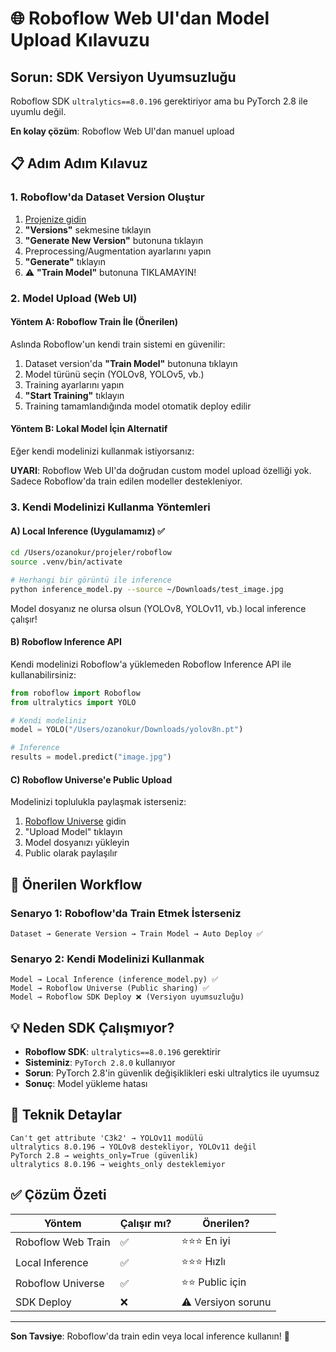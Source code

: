 # 🌐 Roboflow Web UI'dan Model Upload Kılavuzu

## Sorun: SDK Versiyon Uyumsuzluğu

Roboflow SDK `ultralytics==8.0.196` gerektiriyor ama bu PyTorch 2.8 ile uyumlu değil. 

**En kolay çözüm**: Roboflow Web UI'dan manuel upload

## 📋 Adım Adım Kılavuz

### 1. Roboflow'da Dataset Version Oluştur

1. [Projenize gidin](https://app.roboflow.com/ozokur/a-xauau)
2. **"Versions"** sekmesine tıklayın
3. **"Generate New Version"** butonuna tıklayın
4. Preprocessing/Augmentation ayarlarını yapın
5. **"Generate"** tıklayın
6. ⚠️ **"Train Model"** butonuna TIKLAMAYIN!

### 2. Model Upload (Web UI)

#### Yöntem A: Roboflow Train İle (Önerilen)

Aslında Roboflow'un kendi train sistemi en güvenilir:

1. Dataset version'da **"Train Model"** butonuna tıklayın
2. Model türünü seçin (YOLOv8, YOLOv5, vb.)
3. Training ayarlarını yapın
4. **"Start Training"** tıklayın
5. Training tamamlandığında model otomatik deploy edilir

#### Yöntem B: Lokal Model İçin Alternatif

Eğer kendi modelinizi kullanmak istiyorsanız:

**UYARI**: Roboflow Web UI'da doğrudan custom model upload özelliği yok. 
Sadece Roboflow'da train edilen modeller destekleniyor.

### 3. Kendi Modelinizi Kullanma Yöntemleri

#### A) Local Inference (Uygulamamız) ✅

```bash
cd /Users/ozanokur/projeler/roboflow
source .venv/bin/activate

# Herhangi bir görüntü ile inference
python inference_model.py --source ~/Downloads/test_image.jpg
```

Model dosyanız ne olursa olsun (YOLOv8, YOLOv11, vb.) local inference çalışır!

#### B) Roboflow Inference API

Kendi modelinizi Roboflow'a yüklemeden Roboflow Inference API ile kullanabilirsiniz:

```python
from roboflow import Roboflow
from ultralytics import YOLO

# Kendi modeliniz
model = YOLO("/Users/ozanokur/Downloads/yolov8n.pt")

# Inference
results = model.predict("image.jpg")
```

#### C) Roboflow Universe'e Public Upload

Modelinizi toplulukla paylaşmak isterseniz:

1. [Roboflow Universe](https://universe.roboflow.com/upload) gidin
2. "Upload Model" tıklayın
3. Model dosyanızı yükleyin
4. Public olarak paylaşılır

## 🎯 Önerilen Workflow

### Senaryo 1: Roboflow'da Train Etmek İsterseniz
```
Dataset → Generate Version → Train Model → Auto Deploy ✅
```

### Senaryo 2: Kendi Modelinizi Kullanmak
```
Model → Local Inference (inference_model.py) ✅
Model → Roboflow Universe (Public sharing) ✅
Model → Roboflow SDK Deploy ❌ (Versiyon uyumsuzluğu)
```

## 💡 Neden SDK Çalışmıyor?

- **Roboflow SDK**: `ultralytics==8.0.196` gerektirir
- **Sisteminiz**: `PyTorch 2.8.0` kullanıyor
- **Sorun**: PyTorch 2.8'in güvenlik değişiklikleri eski ultralytics ile uyumsuz
- **Sonuç**: Model yükleme hatası

## 🔧 Teknik Detaylar

```
Can't get attribute 'C3k2' → YOLOv11 modülü
ultralytics 8.0.196 → YOLOv8 destekliyor, YOLOv11 değil
PyTorch 2.8 → weights_only=True (güvenlik)
ultralytics 8.0.196 → weights_only desteklemiyor
```

## ✅ Çözüm Özeti

| Yöntem | Çalışır mı? | Önerilen? |
|--------|-------------|-----------|
| Roboflow Web Train | ✅ | ⭐⭐⭐ En iyi |
| Local Inference | ✅ | ⭐⭐⭐ Hızlı |
| Roboflow Universe | ✅ | ⭐⭐ Public için |
| SDK Deploy | ❌ | ⚠️ Versiyon sorunu |

---

**Son Tavsiye**: Roboflow'da train edin veya local inference kullanın! 🚀

